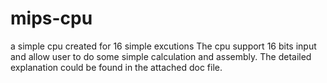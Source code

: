 # mips-cpu
a simple cpu created for 16 simple excutions
The cpu support 16 bits input and allow user to do some simple calculation and assembly.
The detailed explanation could be found in the attached doc file.
